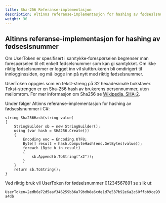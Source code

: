 ```yaml
---
title: Sha-256 Referanse-implementasjon
description: Altinns referanse-implementasjon for hashing av fødseslsnummer
weight: 30
---
```



## Altinns referanse-implementasjon for hashing av fødseslsnummer

Om UserToken er spesifisert i samtykke-forespørselen begrenser man forespørselen til ett enkelt fødselsnummer som kan gi samtykket.
Om ikke riktig fødselsnummer er logget inn vil sluttbrukeren bli omdirigert til innlogginssiden, og må logge inn på nytt med riktig fødselsnummer.

UserToken oppgies som en tekst-streng på 32 hexadesimale bokstaver. Tekst-strengen er en  Sha-256 hash av brukerens personnummer, uten mellomrom. For mer informasjon om Sha256 se [Wikipedia, SHA-2](https://en.wikipedia.org/wiki/SHA-2).

Under følger Altinns referanse-implementasjon for hashing av fødseslsnummer i C#:

```
string Sha256Hash(string value)
{
    StringBuilder sb = new StringBuilder();
    using (var hash = SHA256.Create())
    {
        Encoding enc = Encoding.UTF8;
        Byte[] result = hash.ComputeHash(enc.GetBytes(value));
        foreach (Byte b in result)
        {
            sb.Append(b.ToString("x2"));
        }
    }
    return sb.ToString();
}
```

Ved riktig bruk vil UserToken for fødselsnummer 01234567891 se slik ut:

``
UserToken=2edb6e72d5aaf346259b36a79bdb8a6cde1d7e537b92e6a2c60ffbb9ce93a4db
``
